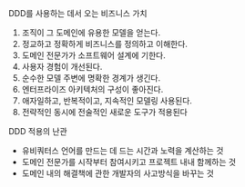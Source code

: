 DDD를 사용하는 데서 오는 비즈니스 가치
1. 조직이 그 도메인에 유용한 모델을 얻는다.
2. 정교하고 정확하게 비즈니스를 정의하고 이해한다.
3. 도메인 전문가가 소프트웨어 설계에 기한다.
4. 사용자 경험이 개선된다.
5. 순수한 모델 주변에 명확한 경계가 생긴다.
6. 엔터프라이즈 아키텍처의 구성이 좋아진다.
7. 애자일하고, 반복적이고, 지속적인 모델링 사용된다.
8. 전략적인 동시에 전술적인 새로운 도구가 적용된다

DDD 적용의 난관
- 유비쿼터스 언어를 만드는 데 드는 시간과 노력을 계산하는 것
- 도메인 전문가를 시작부터 참여시키고 프로젝트 내내 함께하는 것
- 도메인 내의 해결책에 관한 개발자의 사고방식을 바꾸는 것

